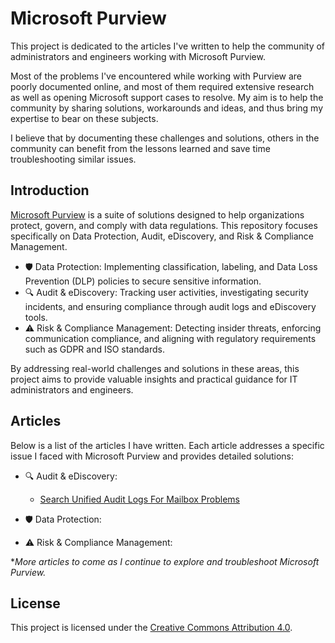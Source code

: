 # Microsoft Purview

This project is dedicated to the articles I've written to help the community of administrators and engineers working with Microsoft Purview. 

Most of the problems I've encountered while working with Purview are poorly documented online, and most of them required extensive research as well as opening Microsoft support cases to resolve. My aim is to help the community by sharing solutions, workarounds and ideas, and thus bring my expertise to bear on these subjects.

I believe that by documenting these challenges and solutions, others in the community can benefit from the lessons learned and save time troubleshooting similar issues.

## Introduction

[Microsoft Purview](https://learn.microsoft.com/en-us/purview/purview) is a suite of solutions designed to help organizations protect, govern, and comply with data regulations. This repository focuses specifically on Data Protection, Audit, eDiscovery, and Risk & Compliance Management.

- 🛡️ Data Protection: Implementing classification, labeling, and Data Loss Prevention (DLP) policies to secure sensitive information.
- 🔍 Audit & eDiscovery: Tracking user activities, investigating security incidents, and ensuring compliance through audit logs and eDiscovery tools.
- ⚠️ Risk & Compliance Management: Detecting insider threats, enforcing communication compliance, and aligning with regulatory requirements such as GDPR and ISO standards.

By addressing real-world challenges and solutions in these areas, this project aims to provide valuable insights and practical guidance for IT administrators and engineers.

## Articles

Below is a list of the articles I have written. Each article addresses a specific issue I faced with Microsoft Purview and provides detailed solutions:

- 🔍 Audit & eDiscovery:

    - [Search Unified Audit Logs For Mailbox Problems](Audit/Search-UnifiedAuditLogs-Mailbox.md)

- 🛡️ Data Protection: 


- ⚠️ Risk & Compliance Management: 



**More articles to come as I continue to explore and troubleshoot Microsoft Purview.*

## License

This project is licensed under the [Creative Commons Attribution 4.0](LICENSE).

